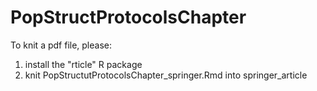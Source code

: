 # PopStructProtocolsChapter

To knit a pdf file, please:
1. install the "rticle" R package
2. knit PopStructutProtocolsChapter_springer.Rmd into springer_article
